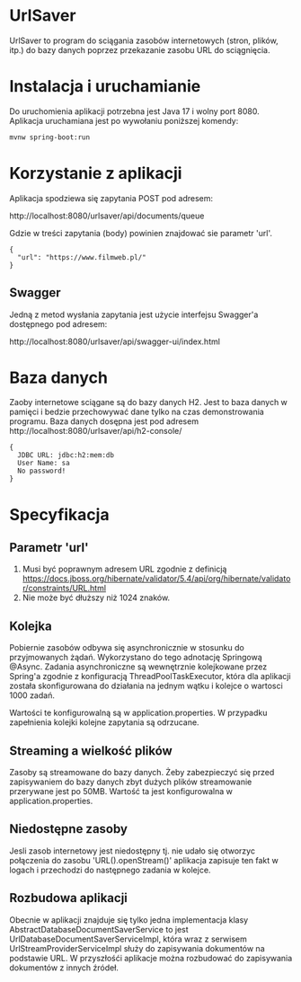 # UrlSaver
UrlSaver to program do sciągania zasobów internetowych (stron, plików, itp.) do bazy danych poprzez przekazanie zasobu URL do sciągnięcia.

# Instalacja i uruchamianie
Do uruchomienia aplikacji potrzebna jest Java 17 i wolny port 8080. Aplikacja uruchamiana jest po wywołaniu poniższej komendy:

```bash
mvnw spring-boot:run
```

# Korzystanie z aplikacji

Aplikacja spodziewa się zapytania POST pod adresem:

http://localhost:8080/urlsaver/api/documents/queue

Gdzie w treści zapytania (body) powinien znajdować sie parametr 'url'.

```properties
{
  "url": "https://www.filmweb.pl/"
}
```  

## Swagger

Jedną z metod wysłania zapytania jest użycie interfejsu Swagger'a dostępnego pod adresem:

http://localhost:8080/urlsaver/api/swagger-ui/index.html

# Baza danych
Zaoby internetowe sciągane są do bazy danych H2. Jest to baza danych w pamięci i bedzie przechowywać dane tylko na czas demonstrowania programu.
Baza danych dosępna jest pod adresem http://localhost:8080/urlsaver/api/h2-console/

```properties
{
  JDBC URL: jdbc:h2:mem:db
  User Name: sa
  No password!
}
``` 

# Specyfikacja
## Parametr 'url'

1. Musi być poprawnym adresem URL zgodnie z definicją https://docs.jboss.org/hibernate/validator/5.4/api/org/hibernate/validator/constraints/URL.html
2. Nie może być dłuższy niż 1024 znaków.

## Kolejka

Pobiernie zasobów odbywa się asynchronicznie w stosunku do przyjmowanych żądań. Wykorzystano do tego adnotację Springową @Async.
Zadania asynchroniczne są wewnętrznie kolejkowane przez Spring'a zgodnie z konfiguracją ThreadPoolTaskExecutor, która dla aplikacji została skonfigurowana do działania na jednym wątku i kolejce o wartosci 1000 zadań.

Wartości te konfigurowalną są w application.properties. W przypadku zapełnienia kolejki kolejne zapytania są odrzucane.

## Streaming a wielkość plików
Zasoby są streamowane do bazy danych. Żeby zabezpieczyć się przed zapisywaniem do bazy danych zbyt dużych plików streamowanie przerywane jest po 50MB. 
Wartość ta jest konfigurowalna w application.properties.

## Niedostępne zasoby
Jesli zasob internetowy jest niedostępny tj. nie udało się otworzyc połączenia do zasobu 'URL().openStream()' aplikacja zapisuje ten fakt w logach i przechodzi do następnego zadania w kolejce.

## Rozbudowa aplikacji
Obecnie w aplikacji znajduje się tylko jedna implementacja klasy AbstractDatabaseDocumentSaverService to jest UrlDatabaseDocumentSaverServiceImpl, która wraz z serwisem UrlStreamProviderServiceImpl służy do zapisywania dokumentów na podstawie URL.
W przyszłośći aplikacje można rozbudować do zapisywania dokumentów z innych źródeł.